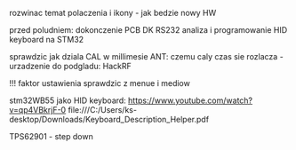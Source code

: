 rozwinac temat polaczenia i ikony - jak bedzie nowy HW

przed poludniem:
dokonczenie PCB DK RS232
analiza i programowanie HID keyboard na STM32


sprawdzic jak dziala CAL w millimesie
ANT: czemu caly czas sie rozlacza - urzadzenie do podgladu: HackRF

!!! faktor ustawienia sprawdzic z menue i mediow





stm32WB55 jako HID keyboard:
https://www.youtube.com/watch?v=qp4VBkrjF-0
file:///C:/Users/ks-desktop/Downloads/Keyboard_Description_Helper.pdf

TPS62901 - step down